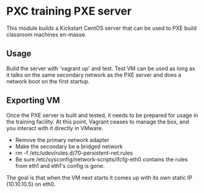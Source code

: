 PXC training PXE server
========================

This module builds a Kickstart CentOS server that can be used to PXE build classroom machines en-masse.


Usage
------

Build the server with 'vagrant up' and test.  Test VM can be used as long as it talks on the same secondary network as the PXE server and does a network boot on the first startup.

Exporting VM
---------------

Once the PXE server is built and tested, it needs to be prepared for usage in the training facility.  At this point, Vagrant ceases to manage the box, and you interact with it directly in VMware.

* Remove the primary network adapter
* Make the secondary be a bridged network
* rm -f /etc/udev/rules.d/70-persistent-net.rules
* Be sure /etc/sysconfig/network-scripts/ifcfg-eth0 contains the rules from eth1 and eth1's config is gone.  

The goal is that when the VM next starts it comes up with its own static IP (10.10.10.5) on eth0.